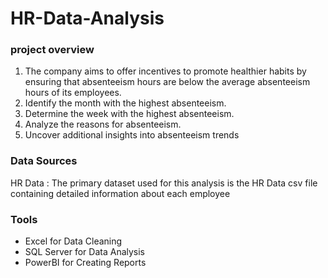 # HR-Data-Analysis

### project overview
1. The company aims to offer incentives to promote healthier habits by ensuring that absenteeism hours are below the average absenteeism hours of its employees.
2. Identify the month with the highest absenteeism.
3. Determine the week with the highest absenteeism.
4. Analyze the reasons for absenteeism.
6. Uncover additional insights into absenteeism trends

### Data Sources
HR Data : The primary dataset used for this analysis is the HR Data csv file containing detailed information about each employee 

### Tools 

- Excel for Data Cleaning
- SQL Server for Data Analysis
- PowerBI for Creating Reports

